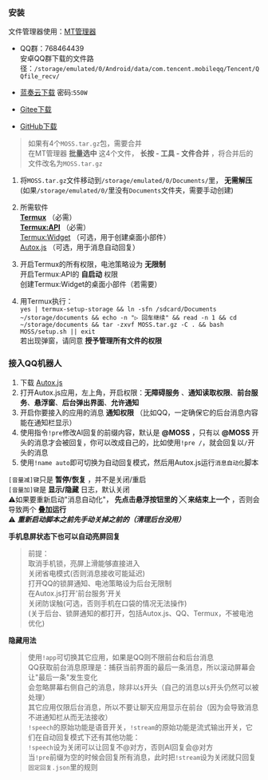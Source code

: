### 安装

文件管理器使用：[MT管理器](https://mt2.cn/download/)  
- QQ群：768464439  
安卓QQ群下载的文件路径：`/storage/emulated/0/Android/data/com.tencent.mobileqq/Tencent/QQfile_recv/`  

- [蓝奏云下载](https://ycww.lanzn.com/b00wmittna) 密码:`550W`  

- [Gitee下载](https://gitee.com/heigxaon/moss-android-terminal/archive/refs/tags/MOSS.zip)  

- [GitHub下载](https://github.com/Heigxaon/MOSS_terminal/archive/refs/heads/main.zip)  

> 如果有4个`MOSS.tar.gz`包，需要合并  
在MT管理器 **批量选中** 这4个文件， **长按 - 工具 - 文件合并** ，将合并后的文件改名为`MOSS.tar.gz`
1. 将`MOSS.tar.gz`文件移动到`/storage/emulated/0/Documents/`里， **无需解压**  
(如果`/storage/emulated/0/`里没有`Documents`文件夹，需要手动创建)  

2. 所需软件  
 **[Termux](https://github.com/termux/termux-app/releases)** （必需）  
 **[Termux:API](https://github.com/termux/termux-api/releases)** （必需）  
[Termux:Widget](https://github.com/termux/termux-widget/releases) （可选，用于创建桌面小部件）  
[Autox.js](https://github.com/aiselp/AutoX/releases) （可选，用于消息自动回复）  

3. 开启Termux的所有权限，电池策略设为 **无限制**  
开启Termux:API的 **自启动** 权限  
创建Termux:Widget的桌面小部件（若需要）  

4. 用Termux执行：  
`yes | termux-setup-storage && ln -sfn /sdcard/Documents ~/storage/documents && echo -n "▷ 回车继续" && read -n 1 && cd ~/storage/documents && tar -zxvf MOSS.tar.gz -C . && bash MOSS/setup.sh || exit`  
若出现弹窗，请同意 **授予管理所有文件的权限** 

### 接入QQ机器人
1. 下载 [Autox.js](https://github.com/aiselp/AutoX/releases)  
2. 打开Autox.js应用，左上角，开启权限：**无障碍服务** 、**通知读取权限**、**前台服务**、**悬浮窗**、**后台弹出界面**、**允许通知**  
3. 开启你要接入的应用的消息 **通知权限** （比如QQ，一定确保它的后台消息内容能在通知栏显示）  
4. 使用指令`!pre`修改AI回复的前缀内容，默认是 **@MOSS** ，只有以 **@MOSS** 开头的消息才会被回复，你可以改成自己的，比如使用`!pre /`，就会回复以`/`开头的消息  
5. 使用`!name auto`即可切换为自动回复模式，然后用Autox.js运行`消息自动化`脚本  

`[音量减]键`只是 **暂停/恢复** ，并不是关闭/重启  
`[音量加]键`是 **显示/隐藏** 日志，默认关闭  
⚠️如果要重新启动"消息自动化"， **先点击悬浮按钮里的 **╳** 来结束上一个** ，否则会导致两个 **叠加运行**  
⚠️ **_重新启动脚本之前先手动关掉之前的（清理后台没用）_**  

 **手机息屏状态下也可以自动亮屏回复**  
> 前提：  
取消手机锁，亮屏上滑能够直接进入  
关闭省电模式(否则消息接收可能延迟)  
打开QQ的锁屏通知、电池策略设为后台无限制  
在Autox.js打开'前台服务'开关  
关闭防误触(可选，否则手机在口袋的情况无法操作)  
(关于后台、锁屏通知的都打开，包括Autox.js、QQ、Termux，不被电池优化)  

 **隐藏用法**  
> 使用`!app`可切换其它应用，如果是QQ则不限前台和后台消息  
QQ获取前台消息原理是：捕获当前界面的最后一条消息，所以滚动屏幕会让"最后一条"发生变化  
会忽略屏幕右侧自己的消息，除非以`$`开头（自己的消息以`$`开头仍然可以被处理）  
其它应用仅限后台消息，所以不要让聊天应用显示在前台（因为会导致消息不进通知栏从而无法接收）  
`!speech`的原始功能是语音开关，`!stream`的原始功能是流式输出开关，它们在自动回复模式下还有其他功能：  
`!speech`设为关闭可以让回复不@对方，否则AI回复会@对方  
当`!pre`前缀为空的时候会回复所有消息，此时把`!stream`设为关闭就只回复`固定回复.json`里的规则  

